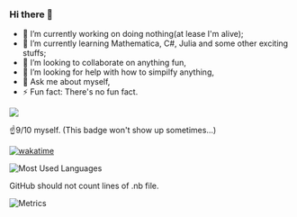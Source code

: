 ### Hi there 👋

- 🔭 I’m currently working on doing nothing(at lease I'm alive);
- 🌱 I’m currently learning Mathematica, C#, Julia and some other exciting stuffs;
- 👯 I’m looking to collaborate on anything fun,
- 🤔 I’m looking for help with how to simpilfy anything,
- 💬 Ask me about myself,
- ⚡ Fun fact: There's no fun fact.


![](https://visitor-badge.glitch.me/badge?page_id=BillKerman.readme)

☝️9/10 myself. (This badge won't show up sometimes...)

[![wakatime](https://wakatime.com/badge/user/8fdc30f4-b81f-446f-9b1d-b31833ed1004.svg)](https://wakatime.com/@8fdc30f4-b81f-446f-9b1d-b31833ed1004.svg)


![Most Used Languages](https://github-readme-stats.vercel.app/api/top-langs/?username=BeteixZ&theme=dark)

GitHub should not count lines of .nb file.

![Metrics](https://metrics.lecoq.io/BeteixZ)
